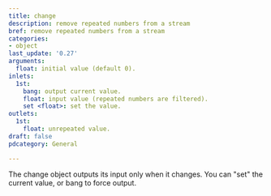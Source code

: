 ```yaml
---
title: change
description: remove repeated numbers from a stream
bref: remove repeated numbers from a stream
categories:
- object
last_update: '0.27'
arguments:
  float: initial value (default 0).
inlets:
  1st:
    bang: output current value.
    float: input value (repeated numbers are filtered).
    set <float>: set the value.
outlets:
  1st:
    float: unrepeated value.
draft: false
pdcategory: General

---
```

The change object outputs its input only when it changes. You can "set" the current value,  or bang to force output.
